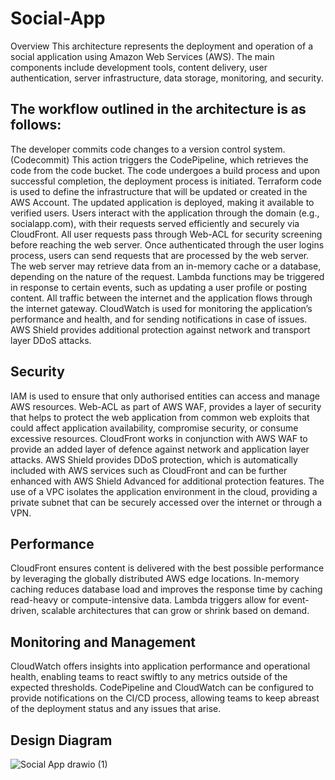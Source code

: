 # Social-App
Overview
This architecture represents the deployment and operation of a social application using Amazon Web Services (AWS). The main components include development tools, content delivery, user authentication, server infrastructure, data storage, monitoring, and security.

## The workflow outlined in the architecture is as follows:
The developer commits code changes to a version control system.(Codecommit)
This action triggers the CodePipeline, which retrieves the code from the code bucket.
The code undergoes a build process and upon successful completion, the deployment process is initiated.
Terraform code is used to define the infrastructure that will be updated or created in the AWS Account.
The updated application is deployed, making it available to verified users.
Users interact with the application through the domain (e.g., socialapp.com), with their requests served efficiently and securely via CloudFront.
All user requests pass through Web-ACL for security screening before reaching the web server.
Once authenticated through the user logins process, users can send requests that are processed by the web server.
The web server may retrieve data from an in-memory cache or a database, depending on the nature of the request.
Lambda functions may be triggered in response to certain events, such as updating a user profile or posting content.
All traffic between the internet and the application flows through the internet gateway.
CloudWatch is used for monitoring the application’s performance and health, and for sending notifications in case of issues.
AWS Shield provides additional protection against network and transport layer DDoS attacks.
## Security
IAM is used to ensure that only authorised entities can access and manage AWS resources.
Web-ACL as part of AWS WAF, provides a layer of security that helps to protect the web application from common web exploits that could affect application availability, compromise security, or consume excessive resources.
CloudFront works in conjunction with AWS WAF to provide an added layer of defence against network and application layer attacks.
AWS Shield provides DDoS protection, which is automatically included with AWS services such as CloudFront and can be further enhanced with AWS Shield Advanced for additional protection features.
The use of a VPC isolates the application environment in the cloud, providing a private subnet that can be securely accessed over the internet or through a VPN.
## Performance
CloudFront ensures content is delivered with the best possible performance by leveraging the globally distributed AWS edge locations.
In-memory caching reduces database load and improves the response time by caching read-heavy or compute-intensive data.
Lambda triggers allow for event-driven, scalable architectures that can grow or shrink based on demand.
## Monitoring and Management
CloudWatch offers insights into application performance and operational health, enabling teams to react swiftly to any metrics outside of the expected thresholds.
CodePipeline and CloudWatch can be configured to provide notifications on the CI/CD process, allowing teams to keep abreast of the deployment status and any issues that arise.
## Design Diagram
![Social App drawio (1)](https://github.com/ClementDaniel/Social-App/assets/96403532/a46a26e9-a50e-42cc-a85d-bd42cbd1c16a)

